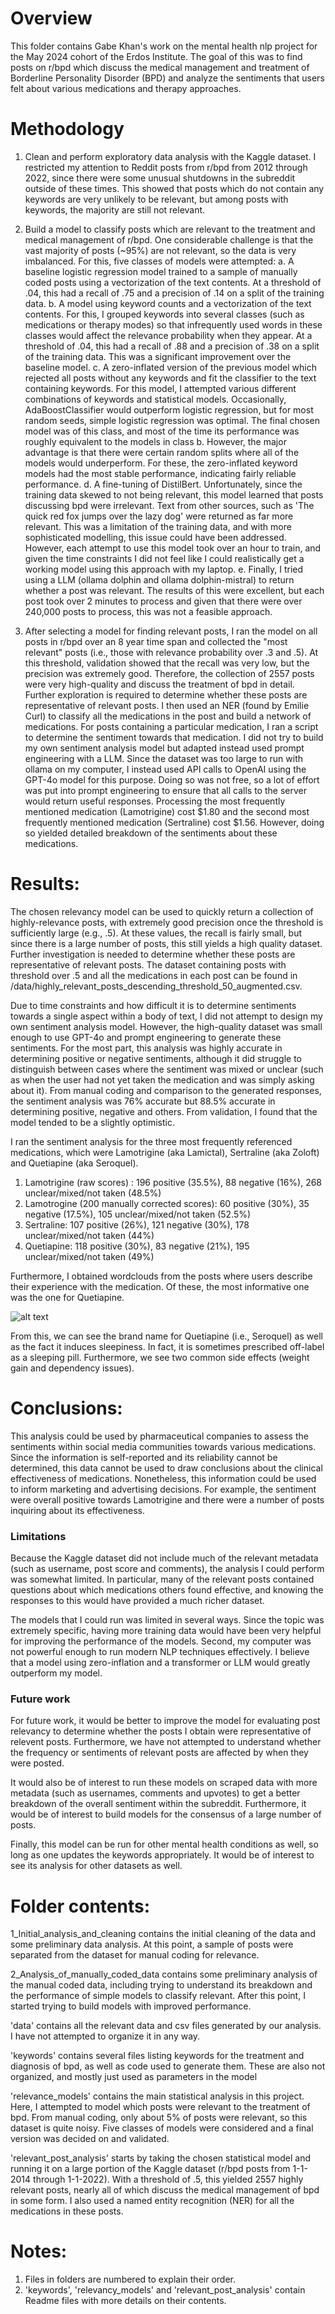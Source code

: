 # Overview

This folder contains Gabe Khan's work on the mental health nlp project for the May 2024 cohort of the Erdos Institute. The goal of this was to find posts on r/bpd which discuss the medical management and treatment of Borderline Personality Disorder (BPD) and analyze the sentiments that users felt about various medications and therapy approaches.



# Methodology
1. Clean and perform exploratory data analysis with the Kaggle dataset. I restricted my attention to Reddit posts from r/bpd from 2012 through 2022, since there were some unusual shutdowns in the subreddit outside of these times. This showed that posts which do not contain any keywords are very unlikely to be relevant, but among posts with keywords, the majority are still not relevant.
2. Build a model to classify posts which are relevant to the treatment and medical management of r/bpd. One considerable challenge is that the vast majority of posts (~95%) are not relevant, so the data is very imbalanced. For this, five classes of models were attempted:
a. A baseline logistic regression model trained to a sample of manually coded posts using a vectorization of the text contents. At a threshold of .04, this had a recall of .75 and a precision of .14 on a split of the training data.
b. A model using keyword counts and a vectorization of the text contents. For this, I grouped keywords into several classes (such as medications or therapy modes) so that infrequently used words in these classes would affect the relevance probability when they appear. At a threshold of .04, this had a recall of .88 and a precision of .38 on a split of the training data. This was a significant improvement over the baseline model.
c. A zero-inflated version of the previous model which rejected all posts without any keywords and fit the classifier to the text containing keywords. For this model, I attempted various different combinations of keywords and statistical models. Occasionally, AdaBoostClassifier would outperform logistic regression, but for most random seeds, simple logistic regression was optimal. The final chosen model was of this class, and most of the time its performance was roughly equivalent to the models in class b. However, the major advantage is that there were certain random splits where all of the models would underperform. For these, the zero-inflated keyword models had the most stable performance, indicating fairly reliable performance.
d. A fine-tuning of DistilBert. Unfortunately, since the training data skewed to not being relevant, this model learned that posts discussing bpd were irrelevant. Text from other sources, such as 'The quick red fox jumps over the lazy dog' were returned as far more relevant. This was a limitation of the training data, and with more sophisticated modelling, this issue could have been addressed. However, each attempt to use this model took over an hour to train, and given the time constraints I did not feel like I could realistically get a working model using this approach with my laptop.
 e. Finally, I tried using a LLM (ollama dolphin and ollama dolphin-mistral) to return whether a post was relevant. The results of this were excellent, but each post took over 2 minutes to process and given that there were over 240,000 posts to process, this was not a feasible approach.

3. After selecting a model for finding relevant posts, I ran the model on all posts in r/bpd over an 8 year time span and collected the "most relevant" posts (i.e., those with relevance probability over .3 and .5). At this threshold, validation showed that the recall was very low, but the precision was extremely good. Therefore, the collection of 2557 posts were very high-quality and discuss the treatment of bpd in detail. Further exploration is required to determine whether these posts are representative of relevant posts. I then used an NER (found by Emilie Curl) to classify all the medications in the post and build a network of medications. For posts containing a particular medication, I ran a script to determine the sentiment towards that medication. I did not try to build my own sentiment analysis model but adapted instead used prompt engineering with a LLM. Since the dataset was too large to run with ollama on my computer, I instead used API calls to OpenAI using the GPT-4o model for this purpose. Doing so was not free, so a lot of effort was put into prompt engineering to ensure that all calls to the server would return useful responses. Processing the most frequently mentioned medication (Lamotrigine) cost $1.80 and the second most frequently mentioned medication (Sertraline) cost $1.56. However, doing so yielded detailed breakdown of the sentiments about these medications.


# Results:
The chosen relevancy model can be used to quickly return a collection of highly-relevance posts, with extremely good precision once the threshold is sufficiently large (e.g., .5). At these values, the recall is fairly small, but since there is a large number of posts, this still yields a high quality dataset. Further investigation is needed to determine whether these posts are representative of relevant posts. The dataset containing posts with threshold over .5 and all the medications in each post can be found in /data/highly_relevant_posts_descending_threshold_50_augmented.csv.

Due to time constraints and how difficult it is to determine sentiments towards a single aspect within a body of text, I did not attempt to design my own sentiment analysis model. However, the high-quality dataset was small enough to use GPT-4o and prompt engineering to generate these sentiments. For the most part, this analysis was highly accurate in determining positive or negative sentiments, although it did struggle to distinguish between cases where the sentiment was mixed or unclear (such as when the user had not yet taken the medication and was simply asking about it). From manual coding and comparison to the generated responses, the sentiment analysis was 76% accurate but 88.5% accurate in determining positive, negative and others. From validation, I found that the model tended to be a slightly optimistic.

I ran the sentiment analysis for the three most frequently referenced medications, which were Lamotrigine (aka Lamictal), Sertraline (aka Zoloft) and Quetiapine (aka Seroquel).

1. Lamotrigine (raw scores) : 196 positive (35.5%), 88 negative (16%),  268 unclear/mixed/not taken (48.5%)
2. Lamotrogine (200 manually corrected scores): 60 positive (30%), 35 negative (17.5%), 105 unclear/mixed/not taken (52.5%)
3. Sertraline: 107 positive (26%), 121 negative (30%), 178 unclear/mixed/not taken (44%)
4. Quetiapine: 118 positive (30%), 83 negative (21%), 195 unclear/mixed/not taken (49%)

Furthermore, I obtained wordclouds from the posts where users describe their experience with the medication. Of these, the most informative one was the one for Quetiapine.

![alt text](https://github.com/mitch-hamidi/may-2024-mental-health-nlp/blob/main/Gabe's_notebooks/relevant_post_analysis/Quetiapine_sentiments.png?raw=true)

From this, we can see the brand name for Quetiapine (i.e., Seroquel) as well as the fact it induces sleepiness. In fact, it is sometimes prescribed off-label as a sleeping pill. Furthermore, we see two common side effects (weight gain and dependency issues).

# Conclusions: 

This analysis could be used by pharmaceutical companies to assess the sentiments within social media communities towards various medications. Since the information is self-reported and its reliability cannot be determined, this data cannot be used to draw conclusions about the clinical effectiveness of medications. Nonetheless, this information could be used to inform marketing and advertising decisions. For example, the sentiment were overall positive towards Lamotrigine and there were a number of posts inquiring about its effectiveness.

### Limitations

Because the Kaggle dataset did not include much of the relevant metadata (such as username, post score and comments), the analysis I could perform was somewhat limited. In particular, many of the relevant posts contained questions about which medications others found effective, and knowing the responses to this would have provided a much richer dataset.

The models that I could run was limited in several ways. Since the topic was extremely specific, having more training data would have been very helpful for improving the performance of the models. Second, my computer was not powerful enough to run modern NLP techniques effectively. I believe that a model using zero-inflation and a transformer or LLM would greatly outperform my model.

### Future work 

For future work, it would be better to improve the model for evaluating post relevancy to determine whether the posts I obtain were representative of relevent posts. Furthermore, we have not attempted to understand whether the frequency or sentiments of relevant posts are affected by when they were posted.

 It would also be of interest to run these models on scraped data with more metadata (such as usernames, comments and upvotes) to get a better breakdown of the overall sentiment within the subreddit. Furthermore, it would be of interest to build models for the consensus of a large number of posts.

Finally, this model can be run for other mental health conditions as well, so long as one updates the keywords appropriately. It would be of interest to see its analysis for other datasets as well.



# Folder contents:

1_Initial_analysis_and_cleaning contains the initial cleaning of the data and some preliminary data analysis. At this point, a sample of posts were separated from the dataset for manual coding for relevance.

2_Analysis_of_manually_coded_data contains some preliminary analysis of the manual coded data, including trying to understand its breakdown and the performance of simple models to classify relevant. After this point, I started trying to build models with improved performance.

'data' contains all the relevant data and csv files generated by our analysis. I have not attempted to organize it in any way.

'keywords' contains several files listing keywords for the treatment and diagnosis of bpd, as well as code used to generate them. These are also not organized, and mostly just used as parameters in the model

'relevance_models' contains the main statistical analysis in this project. Here, I attempted to model which posts were relevant to the treatment of bpd. From manual coding, only about 5% of posts were relevant, so this dataset is quite noisy. Five classes of models were considered and a final version was decided on and validated.

'relevant_post_analysis' starts by taking the chosen statistical model and running it on a large portion of the Kaggle dataset (r/bpd posts from 1-1-2014 through 1-1-2022). With a threshold of .5, this yielded 2557 highly relevant posts, nearly all of which discuss the medical management of bpd in some form. I also used a named entity recognition (NER) for all the medications in these posts. 


# Notes:
1. Files in folders are numbered to explain their order.
2. 'keywords', 'relevancy_models' and 'relevant_post_analysis' contain Readme files with more details on their contents. 